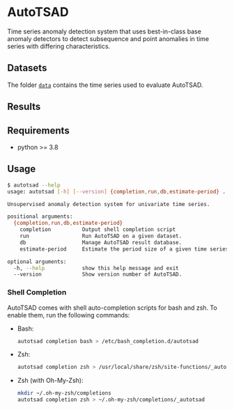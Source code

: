 # AutoTSAD

Time series anomaly detection system that uses best-in-class base anomaly detectors to detect subsequence and point anomalies in time series with differing characteristics.

## Datasets

The folder [`data`](./data) contains the time series used to evaluate AutoTSAD.

## Results

## Requirements

- python >= 3.8

## Usage

```sh
$ autotsad --help
usage: autotsad [-h] [--version] {completion,run,db,estimate-period} ...

Unsupervised anomaly detection system for univariate time series.

positional arguments:
  {completion,run,db,estimate-period}
    completion          Output shell completion script
    run                 Run AutoTSAD on a given dataset.
    db                  Manage AutoTSAD result database.
    estimate-period     Estimate the period size of a given time series dataset.

optional arguments:
  -h, --help            show this help message and exit
  --version             Show version number of AutoTSAD.
```

### Shell Completion

AutoTSAD comes with shell auto-completion scripts for bash and zsh. To enable them, run the following commands:

- Bash:

  ```bash
  autotsad completion bash > /etc/bash_completion.d/autotsad
  ```

- Zsh:

  ```zsh
  autotsad completion zsh > /usr/local/share/zsh/site-functions/_autotsad
  ```

- Zsh (with Oh-My-Zsh):

  ```zsh
  mkdir ~/.oh-my-zsh/completions
  autotsad completion zsh > ~/.oh-my-zsh/completions/_autotsad
  ```
